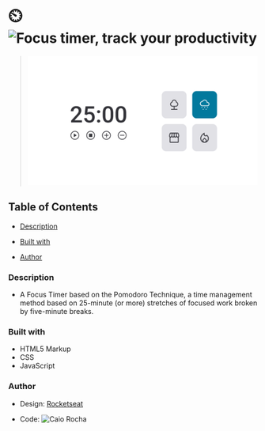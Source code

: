 # ⏲️ ![Focus timer, track your productivity](https://focus-timer-2-weld.vercel.app/)

> <img src="./design/focustimer-thumbnail.png" width="600" />
 
 
## Table of Contents

  - [Description](#description)
    
  - [Built with](#built-with)
    
  - [Author](#author)


### Description

- A Focus Timer based on the Pomodoro Technique, a time management method based on 25-minute (or more) stretches of focused work broken by five-minute breaks.


### Built with

- HTML5 Markup
- CSS
- JavaScript

### Author

- Design: [Rocketseat](https://www.rocketseat.com.br/)
  
- Code: ![Caio Rocha](https://github.com/Invocador)
